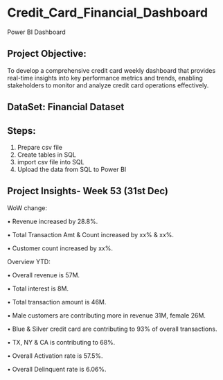 # Credit_Card_Financial_Dashboard
Power BI Dashboard
## Project Objective:
To develop a comprehensive credit card weekly dashboard that provides real-time insights into key performance metrics and trends, enabling stakeholders to monitor and analyze credit card operations effectively.
## DataSet: Financial Dataset
## Steps:
1. Prepare csv file
2. Create tables in SQL
3. import csv file into SQL
4. Upload the data from SQL to Power BI
## Project Insights- Week 53 (31st Dec)
WoW change:

• Revenue increased by 28.8%.

• Total Transaction Amt & Count increased by xx% & xx%.

• Customer count increased by xx%.

Overview YTD:

• Overall revenue is 57M.

• Total interest is 8M.

• Total transaction amount is 46M.

• Male customers are contributing more in revenue 31M, female 26M.

• Blue & Silver credit card are contributing to 93% of overall
transactions.

• TX, NY & CA is contributing to 68%.

• Overall Activation rate is 57.5%.

• Overall Delinquent rate is 6.06%.


